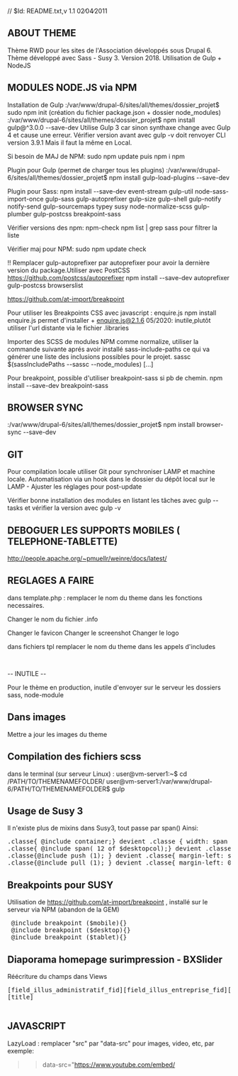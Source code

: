 // $Id: README.txt,v 1.1 02∕04∕2011

ABOUT THEME
-----------

Thème RWD pour les sites de l'Association développés sous Drupal 6.
Thème développé avec Sass - Susy 3. Version 2018.
Utilisation de Gulp + NodeJS

MODULES NODE.JS via NPM
----------------------------------
Installation de Gulp
:/var/www/drupal-6/sites/all/themes/dossier_projet$ sudo npm init (création du fichier  package.json + dossier node_modules)
:/var/www/drupal-6/sites/all/themes/dossier_projet$ npm install gulp@^3.0.0 --save-dev
Utilise Gulp 3 car sinon synthaxe change avec Gulp 4 et cause une erreur.
Vérifier version avant avec gulp -v doit renvoyer CLI version 3.9.1 Mais il faut la même en Local.

Si besoin de MAJ de NPM:
sudo npm update puis npm i npm

Plugin pour Gulp (permet de charger tous les plugins)
:/var/www/drupal-6/sites/all/themes/dossier_projet$ npm install gulp-load-plugins --save-dev

Plugin pour Sass:
npm install --save-dev  event-stream gulp-util node-sass-import-once gulp-sass  gulp-autoprefixer gulp-size gulp-shell gulp-notify notify-send gulp-sourcemaps typey susy node-normalize-scss gulp-plumber gulp-postcss
breakpoint-sass

Vérifier versions des npm:
npm-check
npm list | grep sass pour filtrer la liste

Vérifier maj pour NPM:
 sudo npm update check

 !! Remplacer gulp-autoprefixer par autoprefixer pour avoir la dernière version du package.Utiliser avec PostCSS
 https://github.com/postcss/autoprefixer
 npm install --save-dev autoprefixer gulp-postcss browserslist

 https://github.com/at-import/breakpoint

 Pour utiliser les Breakpoints CSS avec javascript : enquire.js
 npm install enquire.js  permet d'installer + enquire.js@2.1.6
 05/2020: inutile,plutôt utiliser l'url distante via le fichier .libraries

 Importer des SCSS de modules NPM comme normalize, utiliser la commande suivante aprés avoir installé sass-include-paths
 ce qui va générer une liste des inclusions possibles pour le projet.
 sassc $(sassIncludePaths --sassc --node_modules) [...]

 Pour breakpoint, possible d'utiliser breakpoint-sass si pb de chemin.
 npm install --save-dev breakpoint-sass

BROWSER SYNC
-----------------
:/var/www/drupal-6/sites/all/themes/dossier_projet$
npm install browser-sync --save-dev

GIT
-----------------
Pour compilation locale utiliser Git pour synchroniser LAMP et machine locale.
Automatisation via un hook dans le dossier du dépôt local sur le LAMP - Ajuster les réglages pour post-update

Vérifier bonne installation des modules en listant les tâches avec gulp --tasks et vérifier la version avec gulp -v

DEBOGUER LES SUPPORTS MOBILES ( TELEPHONE-TABLETTE)
----------------------------------------------------------------------
http://people.apache.org/~pmuellr/weinre/docs/latest/


REGLAGES A FAIRE
----------------

dans template.php :
remplacer le nom du theme dans les fonctions necessaires.

Changer le nom du fichier .info

Changer le favicon
Changer le screenshot
Changer le logo

dans fichiers tpl
remplacer le nom du theme dans les appels d'includes
<pre>
 <?php
$theme_path = drupal_get_path('theme', 'starterd6_pf_rwd'); //Nom du thème idem nom du fichier .info
include ($theme_path.'/chemin/vers/fichier.php');
?>
</pre>

-- INUTILE --

Pour le thème en production, inutile d'envoyer sur le serveur les dossiers sass, node-module

Dans images
-----------

Mettre a jour les images du theme

Compilation des fichiers scss
-----------------------------
dans le terminal (sur serveur Linux) :
user@vm-server1:~$ cd /PATH/TO/THEMENAMEFOLDER/
user@vm-server1:/var/www/drupal-6/PATH/TO/THEMENAMEFOLDER$ gulp


Usage de Susy 3
------------------------
Il n'existe plus de mixins dans Susy3, tout passe par span()
Ainsi:
<pre>
.classe{ @include container;} devient .classe { width: span (3);}
.classe{ @include span( 12 of $desktopcol);} devient .classe { width: span( 12 of $desktopcol);}
.classe{@include push (1); } devient .classe{ margin-left: span(1 wide); }
.classe{@include pull (1); } devient .classe{ margin-left: 0 - span(3 wide); }
</pre>

 Breakpoints pour SUSY
----------------------------------

Utilisation de https://github.com/at-import/breakpoint , installé sur le serveur via NPM (abandon de la GEM)
<pre>
 @include breakpoint ($mobile){}
 @include breakpoint ($desktop){}
 @include breakpoint ($tablet){}
</pre>

Diaporama homepage surimpression - BXSlider
------------------------------------
Réécriture du champs dans Views
<pre>
[field_illus_administratif_fid][field_illus_entreprise_fid][field_diapo_lycee_fid]
<div class="bx-caption">[title]</div>
</pre>


JAVASCRIPT
------------------------
LazyLoad : remplacer "src" par "data-src" pour images, video, etc, par exemple:
>> data-src="https://www.youtube.com/embed/
